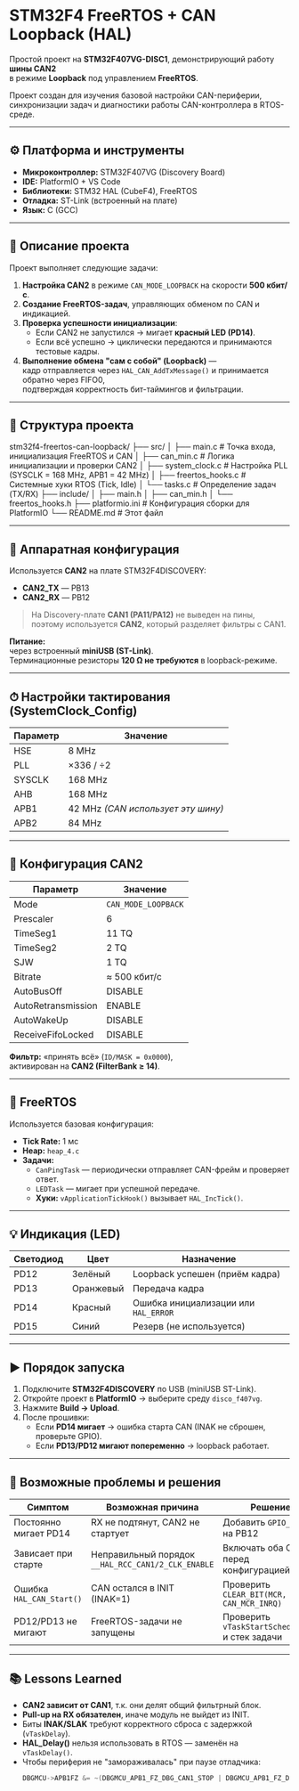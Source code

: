 # STM32F4 FreeRTOS + CAN Loopback (HAL)

Простой проект на **STM32F407VG-DISC1**, демонстрирующий работу **шины CAN2**  
в режиме **Loopback** под управлением **FreeRTOS**.

Проект создан для изучения базовой настройки CAN-периферии,  
синхронизации задач и диагностики работы CAN-контроллера в RTOS-среде.

---

## ⚙️ Платформа и инструменты

- **Микроконтроллер:** STM32F407VG (Discovery Board)  
- **IDE:** PlatformIO + VS Code  
- **Библиотеки:** STM32 HAL (CubeF4), FreeRTOS  
- **Отладка:** ST-Link (встроенный на плате)  
- **Язык:** C (GCC)

---

## 📘 Описание проекта

Проект выполняет следующие задачи:

1. **Настройка CAN2** в режиме `CAN_MODE_LOOPBACK` на скорости **500 кбит/с**.  
2. **Создание FreeRTOS-задач**, управляющих обменом по CAN и индикацией.  
3. **Проверка успешности инициализации**:
   - Если CAN2 не запустился → мигает **красный LED (PD14)**.  
   - Если всё успешно → циклически передаются и принимаются тестовые кадры.  
4. **Выполнение обмена "сам с собой" (Loopback)** —  
   кадр отправляется через `HAL_CAN_AddTxMessage()` и принимается обратно через FIFO0,  
   подтверждая корректность бит-таймингов и фильтрации.

---

## 📂 Структура проекта

stm32f4-freertos-can-loopback/
├── src/
│   ├── main.c              # Точка входа, инициализация FreeRTOS и CAN
│   ├── can_min.c           # Логика инициализации и проверки CAN2
│   ├── system_clock.c      # Настройка PLL (SYSCLK = 168 MHz, APB1 = 42 MHz)
│   ├── freertos_hooks.c    # Системные хуки RTOS (Tick, Idle)
│   └── tasks.c             # Определение задач (TX/RX)
├── include/
│   ├── main.h
│   ├── can_min.h
│   └── freertos_hooks.h
├── platformio.ini          # Конфигурация сборки для PlatformIO
└── README.md               # Этот файл

---

## 🔌 Аппаратная конфигурация

Используется **CAN2** на плате STM32F4DISCOVERY:  
- **CAN2_TX** — PB13  
- **CAN2_RX** — PB12  

> На Discovery-плате **CAN1 (PA11/PA12)** не выведен на пины,  
> поэтому используется **CAN2**, который разделяет фильтры с CAN1.  

**Питание:**  
через встроенный **miniUSB (ST-Link)**.  
Терминационные резисторы **120 Ω не требуются** в loopback-режиме.

---

## ⏱ Настройки тактирования (SystemClock_Config)

| Параметр | Значение |
|-----------|-----------|
| HSE       | 8 MHz |
| PLL       | ×336 / ÷2 |
| SYSCLK    | 168 MHz |
| AHB       | 168 MHz |
| APB1      | 42 MHz *(CAN использует эту шину)* |
| APB2      | 84 MHz |

---

## 🧩 Конфигурация CAN2

| Параметр | Значение |
|-----------|-----------|
| Mode | `CAN_MODE_LOOPBACK` |
| Prescaler | 6 |
| TimeSeg1 | 11 TQ |
| TimeSeg2 | 2 TQ |
| SJW | 1 TQ |
| Bitrate | ≈ 500 кбит/с |
| AutoBusOff | DISABLE |
| AutoRetransmission | ENABLE |
| AutoWakeUp | DISABLE |
| ReceiveFifoLocked | DISABLE |

**Фильтр:** «принять всё» (`ID/MASK = 0x0000`),  
активирован на **CAN2 (FilterBank ≥ 14)**.

---

## 🧵 FreeRTOS

Используется базовая конфигурация:

- **Tick Rate:** 1 мс  
- **Heap:** `heap_4.c`  
- **Задачи:**  
  - `CanPingTask` — периодически отправляет CAN-фрейм и проверяет ответ.  
  - `LEDTask` — мигает при успешной передаче.  
  - **Хуки:** `vApplicationTickHook()` вызывает `HAL_IncTick()`.

---

## 💡 Индикация (LED)

| Светодиод | Цвет | Назначение |
|------------|------|------------|
| PD12 | Зелёный | Loopback успешен (приём кадра) |
| PD13 | Оранжевый | Передача кадра |
| PD14 | Красный | Ошибка инициализации или `HAL_ERROR` |
| PD15 | Синий | Резерв (не используется) |

---

## ▶️ Порядок запуска

1. Подключите **STM32F4DISCOVERY** по USB (miniUSB ST-Link).  
2. Откройте проект в **PlatformIO** → выберите среду `disco_f407vg`.  
3. Нажмите **Build → Upload**.  
4. После прошивки:
   - Если **PD14 мигает** → ошибка старта CAN (INAK не сброшен, проверьте GPIO).  
   - Если **PD13/PD12 мигают попеременно** → loopback работает.

---

## 🧠 Возможные проблемы и решения

| Симптом | Возможная причина | Решение |
|----------|------------------|----------|
| Постоянно мигает PD14 | RX не подтянут, CAN2 не стартует | Добавить `GPIO_PULLUP` на PB12 |
| Зависает при старте | Неправильный порядок `__HAL_RCC_CAN1/2_CLK_ENABLE` | Включать оба CAN перед конфигурацией |
| Ошибка `HAL_CAN_Start()` | CAN остался в INIT (INAK=1) | Проверить `CLEAR_BIT(MCR, CAN_MCR_INRQ)` |
| PD12/PD13 не мигают | FreeRTOS-задачи не запущены | Проверить `vTaskStartScheduler()` и стек задачи |

---

## 📚 Lessons Learned

- **CAN2 зависит от CAN1**, т.к. они делят общий фильтрный блок.  
- **Pull-up на RX обязателен**, иначе модуль не выйдет из INIT.  
- Биты **INAK/SLAK** требуют корректного сброса с задержкой (`vTaskDelay`).  
- **HAL_Delay()** нельзя использовать в RTOS — заменён на `vTaskDelay()`.  
- Чтобы периферия не "замораживалась" при паузе отладчика:
  ```c
  DBGMCU->APB1FZ &= ~(DBGMCU_APB1_FZ_DBG_CAN1_STOP | DBGMCU_APB1_FZ_DBG_CAN2_STOP);


